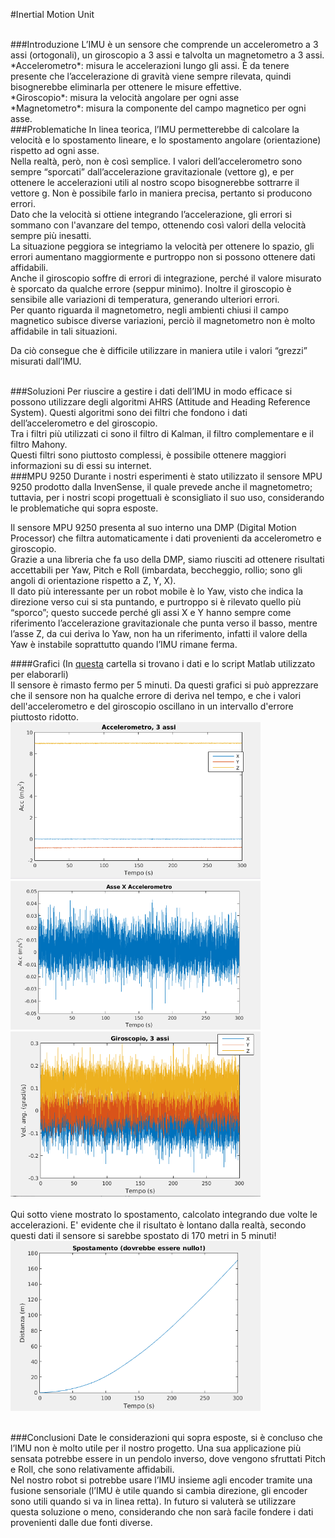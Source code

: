 #Inertial Motion Unit

<br>
###Introduzione
L’IMU è un sensore che comprende un accelerometro a 3 assi (ortogonali), un giroscopio a 3 assi e talvolta un magnetometro a 3 assi. 
<br>*Accelerometro*: misura le accelerazioni lungo gli assi. È da tenere presente che l’accelerazione di gravità viene sempre rilevata, quindi bisognerebbe eliminarla per ottenere le misure effettive.
<br>*Giroscopio*: misura la velocità angolare per ogni asse
<br>*Magnetometro*: misura la componente del campo magnetico per ogni asse.

<br>
###Problematiche
In linea teorica, l’IMU permetterebbe di calcolare la velocità e lo spostamento lineare, e lo spostamento angolare (orientazione) rispetto ad ogni asse. 
<br>Nella realtà, però, non è così semplice. I valori dell’accelerometro sono sempre “sporcati” dall’accelerazione gravitazionale (vettore g), e per ottenere le accelerazioni utili al nostro scopo bisognerebbe sottrarre il vettore g. Non è possibile farlo in maniera precisa, pertanto si producono errori.
<br>Dato che la velocità si ottiene integrando l’accelerazione, gli errori si sommano con l'avanzare del tempo, ottenendo così valori della velocità sempre più inesatti. 
<br>La situazione peggiora se integriamo la velocità per ottenere lo spazio, gli errori aumentano maggiormente e purtroppo non si possono ottenere dati affidabili.
<br>Anche il giroscopio soffre di errori di integrazione, perché il valore misurato è sporcato da qualche errore (seppur minimo). Inoltre il giroscopio è sensibile alle variazioni di temperatura, generando ulteriori errori.
<br>Per quanto riguarda il magnetometro, negli ambienti chiusi il campo magnetico subisce diverse variazioni, perciò il magnetometro non è molto affidabile in tali situazioni.

Da ciò consegue che è difficile utilizzare in maniera utile i valori “grezzi” misurati dall’IMU.

<br>
###Soluzioni
Per riuscire a gestire i dati dell’IMU in modo efficace si possono utilizzare degli algoritmi AHRS (Attitude and Heading Reference System). Questi algoritmi sono dei filtri che fondono i dati dell’accelerometro e del giroscopio. 
<br>Tra i filtri più utilizzati ci sono il filtro di Kalman, il filtro complementare e il filtro Mahony.
<br>Questi filtri sono piuttosto complessi, è possibile ottenere maggiori informazioni su di essi su internet. 

<br>
###MPU 9250
Durante i nostri esperimenti è stato utilizzato il sensore MPU 9250 prodotto dalla InvenSense, il quale prevede anche il magnetometro; tuttavia, per i nostri scopi progettuali è sconsigliato il suo uso, considerando le problematiche qui sopra esposte.

Il sensore MPU 9250 presenta al suo interno una DMP (Digital Motion Processor) che filtra automaticamente i dati provenienti da accelerometro e giroscopio.
<br>Grazie a una libreria che fa uso della DMP, siamo riusciti ad ottenere risultati accettabili per Yaw, Pitch e Roll (imbardata, beccheggio, rollio; sono gli angoli di orientazione rispetto a Z, Y, X).
<br>Il dato più interessante per un robot mobile è lo Yaw, visto che indica la direzione verso cui si sta puntando, e purtroppo si è rilevato quello più “sporco”; questo succede perché gli assi X e Y hanno sempre come riferimento l’accelerazione gravitazionale che punta verso il basso, mentre l’asse Z, da cui deriva lo Yaw, non ha un riferimento, infatti il valore della Yaw è instabile soprattutto quando l’IMU rimane ferma.


####Grafici
(In [questa](./Script%20Matlab) cartella si trovano i dati e lo script Matlab utilizzato per elaborarli)
<br>Il sensore è rimasto fermo per 5 minuti. Da questi grafici si può apprezzare che il sensore non ha qualche errore di deriva nel tempo, e che i valori dell'accelerometro e del giroscopio oscillano in un intervallo d'errore piuttosto ridotto.
<br>
<img src="./Grafici/acc3axes.png" width="400">
<img src="./Grafici/accX.png" width="400">
<img src="./Grafici/gyr3axes.png" width="400">
<br><br>
Qui sotto viene mostrato lo spostamento, calcolato integrando due volte le accelerazioni. E' evidente che il risultato è lontano dalla realtà, secondo questi dati il sensore si sarebbe spostato di 170 metri in 5 minuti!
<img src="./Grafici/distance.png" width="400">

<br>
###Conclusioni
Date le considerazioni qui sopra esposte, si è concluso che l’IMU non è molto utile per il nostro progetto. Una sua applicazione più sensata potrebbe essere in un pendolo inverso, dove vengono sfruttati Pitch e Roll, che sono relativamente affidabili.
<br>Nel nostro robot si potrebbe usare l’IMU insieme agli encoder tramite una fusione sensoriale (l’IMU è utile quando si cambia direzione, gli encoder sono utili quando si va in linea retta). In futuro si valuterà se utilizzare questa soluzione o meno, considerando che non sarà facile fondere i dati provenienti dalle due fonti diverse.
